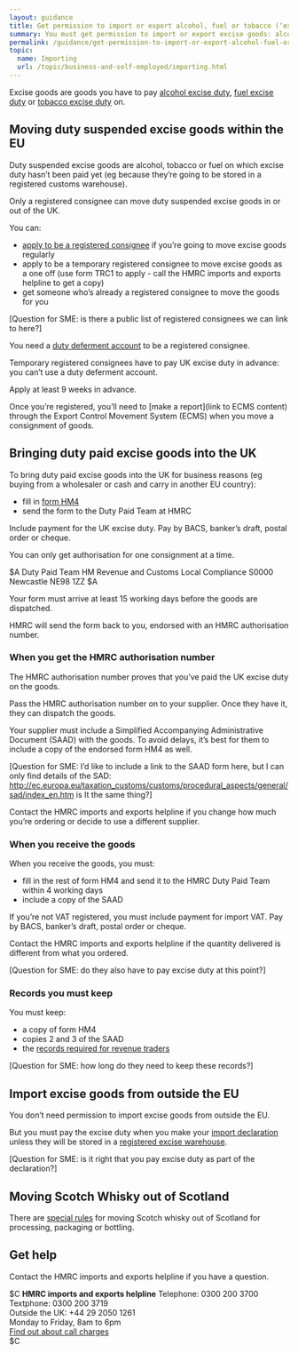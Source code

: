 ```yaml
---
layout: guidance
title: Get permission to import or export alcohol, fuel or tobacco (‘excise goods’)
summary: You must get permission to import or export excise goods: alcohol, fuel or tobacco.
permalink: /guidance/get-permission-to-import-or-export-alcohol-fuel-or-tobacco-excise-goods.html
topic:
  name: Importing
  url: /topic/business-and-self-employed/importing.html
---
```

Excise goods are goods you have to pay [alcohol excise duty](/topic/business-tax/alcohol-duties), [fuel excise duty](/topic/business-tax/fuel-duty) or [tobacco excise duty](/topic/business-tax/tobacco-products-duty) on.

## Moving duty suspended excise goods within the EU

Duty suspended excise goods are alcohol, tobacco or fuel on which excise duty hasn’t been paid yet (eg because they’re going to be stored in a registered customs warehouse).

Only a registered consignee can move duty suspended excise goods in or out of the UK.

You can:

- [apply to be a registered consignee](https://public-online.hmrc.gov.uk/lc/content/xfaforms/profiles/forms.html?contentRoot=repository:///Applications/Customs/1.0/HM1&template=HM1.xdp) if you’re going to move excise goods regularly
- apply to be a temporary registered consignee to move excise goods as a one off (use form TRC1 to apply - call the HMRC imports and exports helpline to get a copy)
- get someone who’s already a registered consignee to move the goods for you

[Question for SME: is there a public list of registered consignees we can link to here?]

You need a [duty deferment account](/delay-paying-customs-duty-when-you-import-goods.html) to be a registered consignee.

Temporary registered consignees have to pay UK excise duty in advance: you can’t use a duty deferment account.

Apply at least 9 weeks in advance.

Once you’re registered, you’ll need to [make a report](link to ECMS content) through the Export Control Movement System (ECMS) when you move a consignment of goods.

## Bringing duty paid excise goods into the UK

To bring duty paid excise goods into the UK for business reasons (eg buying from a wholesaler or cash and carry in another EU country):

- fill in [form HM4](https://public-online.hmrc.gov.uk/lc/content/xfaforms/profiles/forms.html?contentRoot=repository:///Applications/IndirectTax/1.0/HM4&template=HM4.xdp)
- send the form to the Duty Paid Team at HMRC

Include payment for the UK excise duty. Pay by BACS, banker’s draft, postal order or cheque.

You can only get authorisation for one consignment at a time.

$A
Duty Paid Team
HM Revenue and Customs
Local Compliance S0000
Newcastle
NE98 1ZZ
$A

Your form must arrive at least 15 working days before the goods are dispatched.

HMRC will send the form back to you, endorsed with an HMRC authorisation number. 

### When you get the HMRC authorisation number

The HMRC authorisation number proves that you’ve paid the UK excise duty on the goods.

Pass the HMRC authorisation number on to your supplier. Once they have it, they can dispatch the goods.

Your supplier must include a Simplified Accompanying Administrative Document (SAAD) with the goods. To avoid delays, it’s best for them to include a copy of the endorsed form HM4 as well.

[Question for SME: I’d like to include a link to the SAAD form here, but I can only find details of the SAD: http://ec.europa.eu/taxation_customs/customs/procedural_aspects/general/sad/index_en.htm is It the same thing?]

Contact the HMRC imports and exports helpline if you change how much you’re ordering or decide to use a different supplier.

### When you receive the goods

When you receive the goods, you must:

- fill in the rest of form HM4 and send it to the HMRC Duty Paid Team within 4 working days
- include a copy of the SAAD

If you’re not VAT registered, you must include payment for import VAT. Pay by BACS, banker’s draft, postal order or cheque.

Contact the HMRC imports and exports helpline if the quantity delivered is different from what you ordered.

[Question for SME: do they also have to pay excise duty at this point?]

### Records you must keep

You must keep:

- a copy of form HM4
- copies 2 and 3 of the SAAD
- the [records required for revenue traders](https://www.gov.uk/government/publications/excise-notice-206-revenue-traders-records/excise-notice-206-revenue-traders-records)

[Question for SME: how long do they need to keep these records?]

## Import excise goods from outside the EU

You don’t need permission to import excise goods from outside the EU.

But you must pay the excise duty when you make your [import declaration](/guide/import-goods-outside-eu/overview.html) unless they will be stored in a [registered excise warehouse](/government/publications/excise-notice-197-receipt-into-and-removal-from-an-excise-warehouse-of-excise-goods).

[Question for SME: is it right that you pay excise duty as part of the declaration?]

## Moving Scotch Whisky out of Scotland

There are [special rules](/guidance/move-scotch-whisky-outside-scotland-for-processing-packaging-or-bottling) for moving Scotch whisky out of Scotland for processing, packaging or bottling.

## Get help

Contact the HMRC imports and exports helpline if you have a question.

$C 
**HMRC imports and exports helpline** 
Telephone: 0300 200 3700  
Textphone: 0300 200 3719  
Outside the UK: +44 29 2050 1261  
Monday to Friday, 8am to 6pm  
[Find out about call charges](/call-charges)  
$C 
